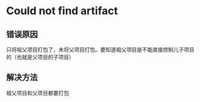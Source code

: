 # Could not find artifact

## 错误原因

只将祖父项目打包了，未将父项目打包。要知道祖父项目是不能直接控制儿子项目的（也就是父项目的子项目）



## 解决方法

祖父项目和父项目都要打包
